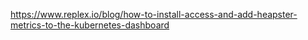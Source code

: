 https://www.replex.io/blog/how-to-install-access-and-add-heapster-metrics-to-the-kubernetes-dashboard
